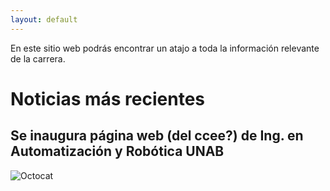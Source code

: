 ```yaml
---
layout: default
---
```


En este sitio web podrás encontrar un atajo a toda la información relevante de la carrera.

# Noticias más recientes



## Se inaugura página web (del ccee?) de Ing. en Automatización y Robótica UNAB


![Octocat](https://github.githubassets.com/images/icons/emoji/octocat.png)


